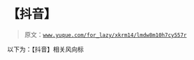 # 【抖音】

> 原文：[`www.yuque.com/for_lazy/xkrm14/lmdw8m10h7cy557r`](https://www.yuque.com/for_lazy/xkrm14/lmdw8m10h7cy557r)

以下为：【抖音】相关风向标





